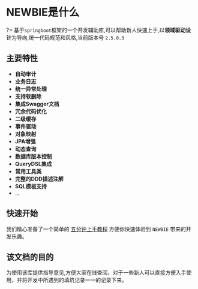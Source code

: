 # NEWBIE是什么

?> 基于`springboot`框架的一个开发辅助库,可以帮助新人快速上手,以**领域驱动设计**为导向,统一代码规范和风格,当前版本号 `2.5.0.3`

## 主要特性
 -  **自动审计**
 -  **业务日志**
 -  **统一异常处理**
 -  **支持软删除**
 -  **集成Swagger文档**
 -  **冗余代码优化**
 -  **二级缓存**
 -  **事件驱动**
 -  **对象映射**
 -   **JPA增强**
 -   **动态查询**
 -  **数据库版本控制**
 -  **QueryDSL集成**
 -  **常用工具类** 
 - **完整的DDD描述注解**
 - **SQL模板支持**
 -  ...

## 快速开始
我们精心准备了一个简单的 [五分钟上手教程](5分钟快速上手.md) 方便你快速体验到 `NEWBIE` 带来的开发乐趣。

## 该文档的目的
为使用该库提供指导意见,方便大家在线查阅，对于一些新人可以直接方便入手使用，并将开发中所遇到的填坑记录一一的记录下来。
